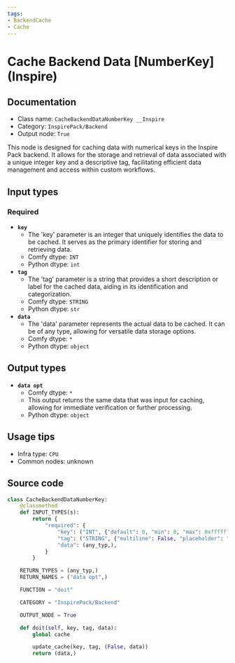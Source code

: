 ```yaml
---
tags:
- BackendCache
- Cache
---
```


# Cache Backend Data [NumberKey] (Inspire)
## Documentation
- Class name: `CacheBackendDataNumberKey __Inspire`
- Category: `InspirePack/Backend`
- Output node: `True`

This node is designed for caching data with numerical keys in the Inspire Pack backend. It allows for the storage and retrieval of data associated with a unique integer key and a descriptive tag, facilitating efficient data management and access within custom workflows.
## Input types
### Required
- **`key`**
    - The 'key' parameter is an integer that uniquely identifies the data to be cached. It serves as the primary identifier for storing and retrieving data.
    - Comfy dtype: `INT`
    - Python dtype: `int`
- **`tag`**
    - The 'tag' parameter is a string that provides a short description or label for the cached data, aiding in its identification and categorization.
    - Comfy dtype: `STRING`
    - Python dtype: `str`
- **`data`**
    - The 'data' parameter represents the actual data to be cached. It can be of any type, allowing for versatile data storage options.
    - Comfy dtype: `*`
    - Python dtype: `object`
## Output types
- **`data opt`**
    - Comfy dtype: `*`
    - This output returns the same data that was input for caching, allowing for immediate verification or further processing.
    - Python dtype: `object`
## Usage tips
- Infra type: `CPU`
- Common nodes: unknown


## Source code
```python
class CacheBackendDataNumberKey:
    @classmethod
    def INPUT_TYPES(s):
        return {
            "required": {
                "key": ("INT", {"default": 0, "min": 0, "max": 0xffffffffffffffff}),
                "tag": ("STRING", {"multiline": False, "placeholder": "Tag: short description"}),
                "data": (any_typ,),
            }
        }

    RETURN_TYPES = (any_typ,)
    RETURN_NAMES = ("data opt",)

    FUNCTION = "doit"

    CATEGORY = "InspirePack/Backend"

    OUTPUT_NODE = True

    def doit(self, key, tag, data):
        global cache

        update_cache(key, tag, (False, data))
        return (data,)

```
